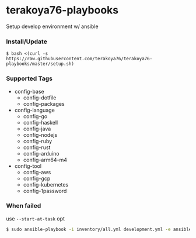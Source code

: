 # terakoya76-playbooks

Setup develop environment w/ ansible

### Install/Update

```shell
$ bash <(curl -s https://raw.githubusercontent.com/terakoya76/terakoya76-playbooks/master/setup.sh)
```

### Supported Tags
* config-base
  * config-dotfile
  * config-packages
* config-language
  * config-go
  * config-haskell
  * config-java
  * config-nodejs
  * config-ruby
  * config-rust
  * config-arduino
  * config-arm64-m4
* config-tool
  * config-aws
  * config-gcp
  * config-kubernetes
  * config-1password

### When failed
use `--start-at-task` opt
```bash
$ sudo ansible-playbook -i inventory/all.yml development.yml -e ansible_user=${USER} --start-at-task="ruby : Set prefix"
```
